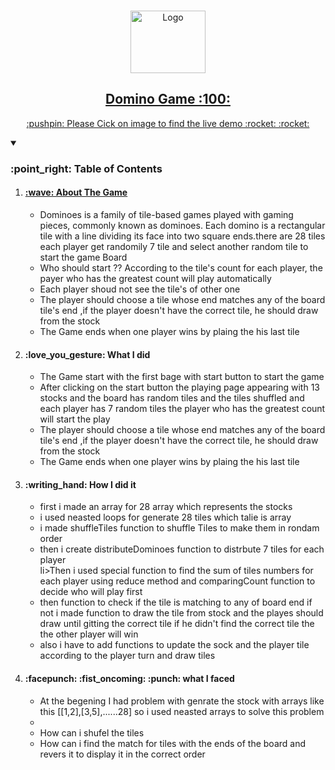 <br />
<p align="center">
  <a href="https://domino-game-ehab.netlify.app/ ">
   <img src="https://encrypted-tbn0.gstatic.com/images?q=tbn:ANd9GcTZugKG6CcnRac4CKhi9rWi7HokXpZ0g-WYEg&usqp=CAU" alt="Logo" width="120" height="100">
<h2 align="center"> Domino Game :100:</h2>
<p align="center"> :pushpin: Please  Cick on image to find the live demo 	:rocket:	:rocket: </p>
  </a>
   
       
<details open="open">
  <summary><h3>:point_right: Table of Contents</h3></summary>
  <ol>
    <li>
      <a href="#about-the-project"><h4> :wave: About The Game</h4></a> 
      <ul>
        <li>Dominoes is a family of tile-based games played with gaming pieces, commonly known as dominoes. Each domino is a rectangular tile with a line dividing its face into two square ends.there are 28 tiles each player get randomily 7 tile and select another random tile to start the game Board  </li>
      </ul>
      <ul>
        <li>Who should start ?? According to the tile's count for each player, the payer who has the greatest count will play automatically </li>
      </ul>
            <ul>
        <li>Each player shoud not see the tile's of other one </li>
      </ul>
         <ul>
        <li>The player should choose a tile whose end matches any of the board tile's end ,if the player doesn't have the correct tile, he should draw from the stock </li>
         <li>The Game ends when one player wins by plaing the his last tile </li>
      </ul>
    </li>
    <li>
       <h4>:love_you_gesture:  What I did</h4>
       <ul>
         <li>
         The Game start with the first bage with start button to  start the game 
         </li>
          <li>
         After clicking on the start button the playing page appearing with 13 stocks and the board has random tiles and the tiles shuffled and each player has 7 random tiles the player who has the greatest count will start the play 
         </li>
         <li>The player should choose a tile whose end matches any of the board tile's end ,if the player doesn't have the correct tile, he should draw from the stock </li>
         <li>The Game ends when one player wins by plaing the his last tile </li>
      </ul></li>
     <li>
       <h4> :writing_hand: How I did it </h4>
       <ul>
          <li>first i made an array for 28 array which represents the  stocks</li> 
           <li> i used neasted loops for generate 28 tiles which talie is array  </li> 
         <li> i made shuffleTiles function to shuffle Tiles to make them in rondam order  </li>
         <li>then i create distributeDominoes function to distrbute 7 tiles for each player </li>
         li>Then i used special function to find the sum of tiles numbers for each player using reduce method and comparingCount function to decide who will play first  </li>
         <li> then function to check if the tile is matching to any of board end if not i made function to draw the tile from stock and the playes should  draw until gitting the correct tile if he didn't find the correct tile the the other player will win </li>
     <li> also i have to add functions to update the sock and the player tile according to the player turn and draw tiles </li>
     </ul></li>
      <li>
     <h4> :facepunch:
:fist_oncoming:
:punch: what I faced </h4>
       <ul>
          <li> At the begening I had problem with genrate the stock with  arrays like this  [[1,2],[3,5],......28] so i used  neasted arrays to solve this problem  </li> 
         <li How can i find the sum of neated arrays of each player  </li>
         <li> How can i shufel the tiles  </li>
         <li> How can i find the match for tiles with the ends of the board and revers it to display it in the correct order </li>
      </ul></li>
    
  </ol>
</details>
